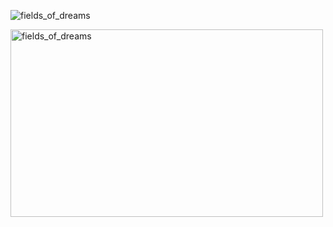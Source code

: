 <!--
**JamesMoreau/JamesMoreau** is a ✨ _special_ ✨ repository because its `README.md` (this file) appears on your GitHub profile.

Here are some ideas to get you started:

- 🔭 I’m currently working on ...
- 🌱 I’m currently learning ...
- 👯 I’m looking to collaborate on ...
- 🤔 I’m looking for help with ...
- 💬 Ask me about ...
- 📫 How to reach me: ...
- 😄 Pronouns: ...
- ⚡ Fun fact: ...
-->

![fields_of_dreams](https://github.com/user-attachments/assets/f8cbdca8-e0ea-45f2-bf97-be80e5b1037d)

<img src="https://github.com/user-attachments/assets/f8cbdca8-e0ea-45f2-bf97-be80e5b1037d" alt="fields_of_dreams" width="500" height="300">
